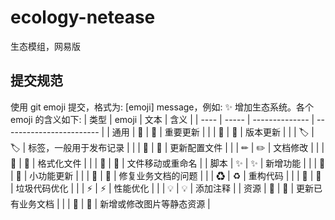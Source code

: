 # ecology-netease
生态模组，网易版

## 提交规范

使用 git emoji 提交，格式为: [emoji] message，例如: ✨ 增加生态系统。各个 emoji 的含义如下:
| 类型 | emoji | 文本           | 含义                     |
| ---- | ----- | -------------- | ------------------------ |
| 通用 | 🎉     | :tada:         | 重要更新                 |
|      | 🔖     | :bookmark:     | 版本更新                 |
|      | 🏷     | :label:        | 标签，一般用于发布记录   |
|      | 🔧     | :wrench:       | 更新配置文件             |
|      | ✏     | :pencil2:      | 文档修改                 |
|      | 🎨     | :art:          | 格式化文件               |
|      | 🚚     | :truck:        | 文件移动或重命名         |
| 脚本 | ✨     | :sparkles:     | 新增功能                 |
|      | 🚧     | :construction: | 小功能更新               |
|      | 🐛     | :bug:          | 修复业务文档的问题       |
|      | ♻     | :recycle:      | 重构代码                 |
|      | 💩     | :poop:         | 垃圾代码优化             |
|      | ⚡     | :zap:          | 性能优化                 |
|      | 💡     | :bulb:         | 添加注释                 |
| 资源 | 📑     | :pencil:       | 更新已有业务文档         |
|      | 🍱     | :bento:        | 新增或修改图片等静态资源 |